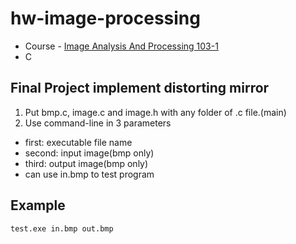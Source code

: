 # hw-image-processing

* Course - [Image Analysis And Processing 103-1](http://selquery.ttu.edu.tw/Main/syllabusview.php?SbjNo=I5560)
* C

## Final Project implement distorting mirror ##

1. Put bmp.c, image.c and image.h with any folder of .c file.(main)
2. Use command-line in 3 parameters

* first: executable file name
* second: input image(bmp only)
* third: output image(bmp only)
* can use in.bmp to test program

## Example ##
```bash
test.exe in.bmp out.bmp
```
